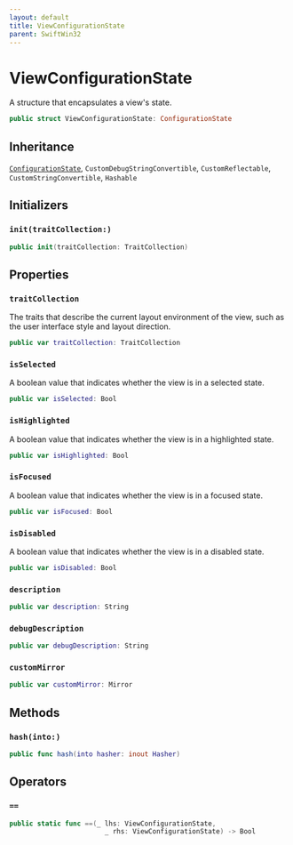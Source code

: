 ```yaml
---
layout: default
title: ViewConfigurationState
parent: SwiftWin32
---
```

# ViewConfigurationState

A structure that encapsulates a view's state.

``` swift
public struct ViewConfigurationState: ConfigurationState 
```

## Inheritance

[`ConfigurationState`](https://compnerd.github.io/swift-win32/SwiftWin32/ConfigurationState), `CustomDebugStringConvertible`, `CustomReflectable`, `CustomStringConvertible`, `Hashable`

## Initializers

### `init(traitCollection:)`

``` swift
public init(traitCollection: TraitCollection) 
```

## Properties

### `traitCollection`

The traits that describe the current layout environment of the view, such
as the user interface style and layout direction.

``` swift
public var traitCollection: TraitCollection
```

### `isSelected`

A boolean value that indicates whether the view is in a selected state.

``` swift
public var isSelected: Bool
```

### `isHighlighted`

A boolean value that indicates whether the view is in a highlighted state.

``` swift
public var isHighlighted: Bool
```

### `isFocused`

A boolean value that indicates whether the view is in a focused state.

``` swift
public var isFocused: Bool
```

### `isDisabled`

A boolean value that indicates whether the view is in a disabled state.

``` swift
public var isDisabled: Bool
```

### `description`

``` swift
public var description: String 
```

### `debugDescription`

``` swift
public var debugDescription: String 
```

### `customMirror`

``` swift
public var customMirror: Mirror 
```

## Methods

### `hash(into:)`

``` swift
public func hash(into hasher: inout Hasher) 
```

## Operators

### `==`

``` swift
public static func ==(_ lhs: ViewConfigurationState,
                        _ rhs: ViewConfigurationState) -> Bool 
```
